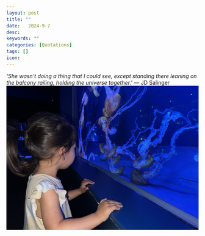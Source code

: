 ```yaml
---
layout: post
title: ""
date:   2024-9-7
desc:
keywords: ""
categories: [Quotations]
tags: []
icon:
---
```

<i>'She wasn't doing a thing that I could see, except standing there leaning on the balcony railing, holding the universe together.'</i>
― JD Salinger
<br>
<img src="https://github.com/harrydurbin/harrydurbin.github.io/blob/master/_posts/img/railing.jpg?raw=true" class = "img-responsive"/>